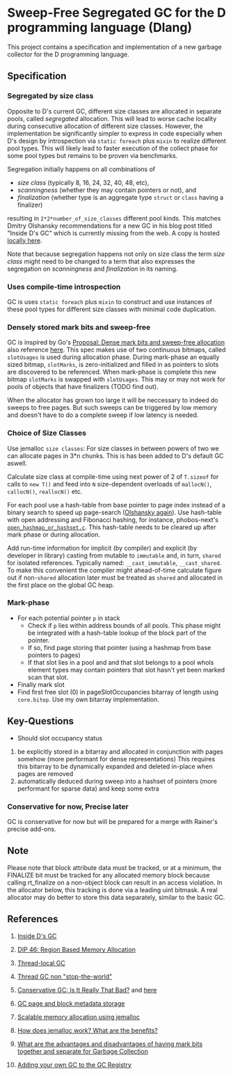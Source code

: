 # Sweep-Free Segregated GC for the D programming language (Dlang)

This project contains a specification and implementation of a new garbage
collector for the D programming language.

## Specification

### Segregated by size class

Opposite to D's current GC, different size classes are allocated in separate
pools, called *segregated* allocation. This will lead to worse cache locality
during consecutive allocation of different size classes. However, the
implementation be significantly simpler to express in code especially when D's
design by introspection via `static foreach` plus `mixin` to realize different
pool types. This will likely lead to faster execution of the collect phase for
some pool types but remains to be proven via benchmarks.

Segregation initially happens on all combinations of

- *size class* (typically 8, 16, 24, 32, 40, 48, etc),
- *scanningness* (whether they may contain pointers or not), and
- *finalization* (whether type is an aggregate type `struct` or
  `class` having a finalizer)

resulting in `2*2*number_of_size_classes` different pool kinds. This matches
Dmitry Olshansky recommendations for a new GC in his blog post titled "Inside
D's GC" which is currently missing from the web. A copy is hosted [locally
here](./inside-d-gc-by-dmitry-olshansky.md).

Note that because segregation happens not only on size class the term *size
class* might need to be changed to a term that also expresses the segregation on
*scanningness* and *finalization* in its naming.

### Uses compile-time introspection

GC is uses `static foreach` plus `mixin` to construct and use instances of these
pool types for different size classes with minimal code duplication.

### Densely stored mark bits and sweep-free

GC is inspired by Go's [Proposal: Dense mark bits and sweep-free
allocation](https://github.com/golang/proposal/blob/master/design/12800-sweep-free-alloc.md)
also reference [here](https://github.com/golang/go/issues/12800). This spec
makes use of two continuous bitmaps, called `slotUsages` is used during
allocation phase. During mark-phase an equally sized bitmap, `slotMarks`, is
zero-initialized and filled in as pointers to slots are discovered to be
referenced. When mark-phase is complete this new bitmap `slotMarks` is swapped
with `slotUsages`. This may or may not work for pools of objects that have
finalizers (TODO find out).

When the allocator has grown too large it will be neccessary to indeed do
sweeps to free pages. But such sweeps can be triggered by low memory and
doesn't have to do a complete sweep if low latency is needed.

### Choice of Size Classes

Use jemalloc `size classes`: For size classes in between powers of two we can
allocate pages in 3*n chunks. This is has been added to D's default GC aswell.

Calculate size class at compile-time using next power of 2 of `T.sizeof` for
calls to `new T()` and feed into `N` size-dependent overloads of `mallocN()`,
`callocN()`, `reallocN()` etc.

For each pool use a hash-table from base pointer to page index instead of a
binary search to speed up page-search ([Olshansky
again](./inside-d-gc-by-dmitry-olshansky.md)). Use hash-table with open
addressing and Fibonacci hashing, for instance, phobos-next's
[`open_hashmap_or_hashset.c`](https://github.com/nordlow/phobos-next/blob/master/src/open_hashmap_or_hashset.d). This
hash-table needs to be cleared up after mark phase or during allocation.

Add run-time information for implicit (by compiler) and explicit (by developer
in library) casting from mutable to `immutable` and, in turn, `shared` for
isolated references.  Typically named: `__cast_immutable`, `__cast_shared`. To
make this convenient the compiler might ahead-of-time calculate figure out if
non-`shared` allocation later must be treated as `shared` and allocated in the
first place on the global GC heap.

### Mark-phase

- For each potential pointer `p` in stack
  - Check if `p` lies within address bounds of all pools. This phase might be
    integrated with a hash-table lookup of the block part of the pointer.
  - If so, find page storing that pointer (using a hashmap from base pointers to pages)
  - If that slot lies in a pool and and that slot belongs to a pool whols
    element types may contain pointers that slot hasn't yet been marked scan that
    slot.
- Finally mark slot
- Find first free slot (0) in pageSlotOccupancies bitarray of length using
  `core.bitop`. Use my own bitarray implementation.

## Key-Questions

- Should slot occupancy status

1. be explicitly stored in a bitarray and allocated in conjunction with
pages somehow (more performant for dense representations) This requires this
bitarray to be dynamically expanded and deleted in-place when pages are
removed
2. automatically deduced during sweep into a hashset of pointers (more
performant for sparse data) and keep some extra

### Conservative for now, Precise later

GC is conservative for now but will be prepared for a merge with Rainer's
precise add-ons.

## Note

Please note that block attribute data must be tracked, or at a minimum, the
FINALIZE bit must be tracked for any allocated memory block because calling
rt_finalize on a non-object block can result in an access violation.  In the
allocator below, this tracking is done via a leading uint bitmask.  A real
allocator may do better to store this data separately, similar to the basic GC.

## References

1. [Inside D's GC](https://olshansky.me/gc/runtime/dlang/2017/06/14/inside-d-gc.html)

2. [DIP 46: Region Based Memory Allocation](https://wiki.dlang.org/DIP46)

3. [Thread-local GC](https://forum.dlang.org/thread/xiaxgllobsiiuttavivb@forum.dlang.org)

4. [Thread GC non "stop-the-world"](https://forum.dlang.org/post/dnxgbumzenupviqymhrg@forum.dlang.org)

5. [Conservative GC: Is It Really That Bad?](https://www.excelsiorjet.com/blog/articles/conservative-gc-is-it-really-that-bad/)
   and [here](https://forum.dlang.org/thread/qperkcrrngfsbpbumydc@forum.dlang.org)

6. [GC page and block metadata storage](https://forum.dlang.org/thread/fvmiudfposhggpjgtluf@forum.dlang.org)

7. [Scalable memory allocation using jemalloc](https://www.facebook.com/notes/facebook-engineering/scalable-memory-allocation-using-jemalloc/480222803919/)

8. [How does jemalloc work? What are the benefits?](https://stackoverflow.com/questions/1624726/how-does-jemalloc-work-what-are-the-benefits)

9. [What are the advantages and disadvantages of having mark bits together and separate for Garbage Collection](https://stackoverflow.com/questions/23057531/what-are-the-advantages-and-disadvantages-of-having-mark-bits-together-and-separ)

10. [Adding your own GC to the GC Registry](https://dlang.org/spec/garbage.html#gc_registry)
